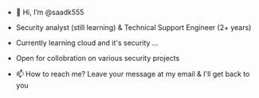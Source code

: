 - 👋 Hi, I’m @saadk555
- Security analyst (still learning) & Technical Support Engineer (2+ years)
- Currently learning cloud and it's security ...
- Open for collobration on various security projects

- 📫 How to reach me?
Leave your message at my email & I'll get back to you

<!---
saadk555/saadk555 is a ✨ special ✨ repository because its `README.md` (this file) appears on your GitHub profile.
You can click the Preview link to take a look at your changes.
--->
